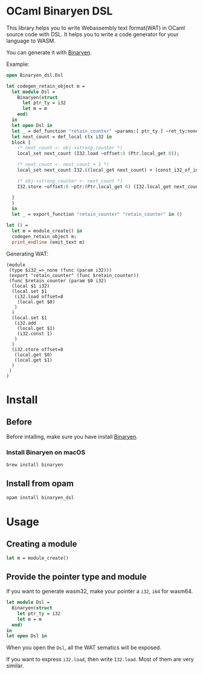 
# OCaml Binaryen DSL


This library helps you to write Webassembly text format(WAT) in OCaml source code with DSL. It helps you to write a code generator for your language to WASM.

You can generate it with [Binaryen](https://github.com/WebAssembly/binaryen).

Example:

```OCaml
open Binaryen_dsl.Dsl

let codegen_retain_object m =
  let module Dsl =
    Binaryen(struct
      let ptr_ty = i32
      let m = m
    end)
  in
  let open Dsl in
  let _ = def_function "retain_counter" ~params:[ ptr_ty ] ~ret_ty:none (fun ctx ->
  let next_count = def_local ctx i32 in
  block [
    (* next_count <- obj->strong_counter *)
    local_set next_count (I32.load ~offset:8 (Ptr.local_get 0));

    (* next_count <- next_count + 1 *)
    local_set next_count I32.((local_get next_count) + (const_i32_of_int 1));

    (* obj->strong_counter <- next_count *)
    I32.store ~offset:8 ~ptr:(Ptr.local_get 0) (I32.local_get next_count);

  ]
  )
  in
  let _ = export_function "retain_counter" "retain_counter" in ()

let () = 
  let m = module_create() in
  codegen_retain_object m;
  print_endline (emit_text m)
```

Generating WAT:
```wat
(module
 (type $i32_=>_none (func (param i32)))
 (export "retain_counter" (func $retain_counter))
 (func $retain_counter (param $0 i32)
  (local $1 i32)
  (local.set $1
   (i32.load offset=8
    (local.get $0)
   )
  )
  (local.set $1
   (i32.add
    (local.get $1)
    (i32.const 1)
   )
  )
  (i32.store offset=8
   (local.get $0)
   (local.get $1)
  )
 )
)
```

# Install

## Before

Before intalling, make sure you have install [Binaryen](https://github.com/WebAssembly/binaryen).

### Install Binaryen on macOS

```bash
brew install binaryen
```

## Install from opam

```bash
opam install binaryen_dsl
```

# Usage

## Creating a module

```OCaml
let m = module_create()
```

## Provide the pointer type and module

If you want to generate wasm32, make your pointer a `i32`,
`i64` for wasm64.

``` OCaml
let module Dsl =
  Binaryen(struct
    let ptr_ty = i32
    let m = m
  end)
in
let open Dsl in
```

When you open the `Dsl`, all the WAT sematics will be exposed.

If you want to express `i32.load`, then write `I32.load`.
Most of them are very similar.

